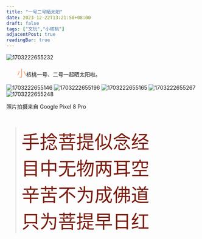 ```yaml
---
title: "一号二号晒太阳"
date: 2023-12-22T13:21:58+08:00
draft: false
tags: ["文玩","小核桃"]
adjacentPost: true
readingBar: true
---
```

![1703222655232](https://cdn.jsdelivr.net/gh/tosspi/picx-images-hosting@master/1703222655232.jpg)

&emsp;&emsp;<font size=5 color=#ffa07a>小</font>核桃一号、二号一起晒太阳啦。

![1703222655146](https://cdn.jsdelivr.net/gh/tosspi/picx-images-hosting@master/1703222655146.jpg)
![1703222655196](https://cdn.jsdelivr.net/gh/tosspi/picx-images-hosting@master/1703222655196.jpg)
![1703222655165](https://cdn.jsdelivr.net/gh/tosspi/picx-images-hosting@master/1703222655165.jpg)
![1703222655267](https://cdn.jsdelivr.net/gh/tosspi/picx-images-hosting@master/1703222655267.jpg)
![1703222655248](https://cdn.jsdelivr.net/gh/tosspi/picx-images-hosting@master/1703222655248.jpg)

照片拍摄来自 Google Pixel 8 Pro




<br>

><font size=9 color=#7a1b0c>手捻菩提似念经<br>
目中无物两耳空<br>
辛苦不为成佛道<br>
只为菩提早日红</font>